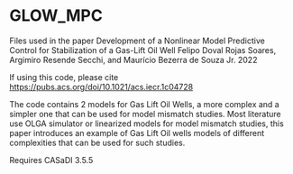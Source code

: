 # GLOW_MPC
Files used in the paper Development of a Nonlinear Model Predictive Control for Stabilization of a Gas-Lift Oil Well
Felipo Doval Rojas Soares, Argimiro Resende Secchi, and Maurício Bezerra de Souza Jr. 2022

If using this code, please cite https://pubs.acs.org/doi/10.1021/acs.iecr.1c04728

The code contains 2 models for Gas Lift Oil Wells, a more complex and a simpler one that can be used for model mismatch studies. 
Most literature use OLGA simulator or linearized models for model mismatch studies, this paper introduces an example of 
Gas Lift Oil wells models of different complexities that can be used for such studies.

Requires CASaDI 3.5.5
